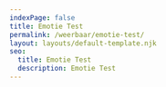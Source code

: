 ```yaml
---
indexPage: false
title: Emotie Test
permalink: /weerbaar/emotie-test/
layout: layouts/default-template.njk
seo:
  title: Emotie Test
  description: Emotie Test
---
```

